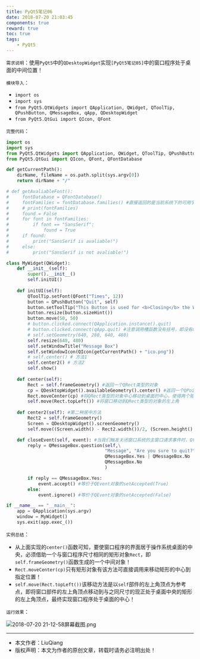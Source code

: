 ```yaml
---
title: PyQt5笔记06
date: 2018-07-20 21:03:45
components: true
reward: true
toc: true
tags:
	- PyQt5
---
```


`需求说明`：使用`PyQt5`中的`QDesktopWidget`实现`[PyQt5笔记05]`中的窗口程序处于桌面的中间位置！

`模块导入`：

- `import os`
- `import sys`
- `from PyQt5.QtWidgets import QApplication, QWidget, QToolTip, QPushButton, QMessageBox, qApp, QDesktopWidget`
- `from PyQt5.QtGui import QIcon, QFont`

`完整代码`：

```python
import os
import sys
from PyQt5.QtWidgets import QApplication, QWidget, QToolTip, QPushButton, QMessageBox, qApp, QDesktopWidget
from PyQt5.QtGui import QIcon, QFont, QFontDatabase

def getCurrentPath():
    dirName, fileName = os.path.split(sys.argv[0])
    return dirName + "/"

# def getAvaliableFont():
#     fontDatabase = QFontDatabase()
#     fontFamilies = fontDatabase.families() #直接返回的是当前系统下的可用字体列表
#     # print(fontFamilies)
#     found = False
#     for font in fontFamilies:
#         if font == "SansSerif":
#             found = True
#     if found:
#         print("SansSerif is avaliable!")
#     else:
#         print("SansSerif is not avaliable!")

class MyWidget(QWidget):
    def __init__(self):
        super().__init__()
        self.initUI()
    
    def initUI(self):
        QToolTip.setFont(QFont("Times", 12))
        button = QPushButton("Quit", self)
        button.setToolTip("This Button is used for <b>Closing</b> the Window")
        button.resize(button.sizeHint())
        button.move(50, 50)
        # button.clicked.connect(QApplication.instance().quit)
        # button.clicked.connect(qApp.quit) #注意调用槽函数没有括号，即没有quit()中的括号
        # self.setGeometry(640, 280, 640, 480)
        self.resize(640, 480)
        self.setWindowTitle("Message Box")
        self.setWindowIcon(QIcon(getCurrentPath() + "ico.png"))
        # self.center() # 方法1
        self.center2() # 方法2
        self.show()
    
    def center(self):
        Rect = self.frameGeometry() #返回一个QRect类型的对象
        cp = QDesktopWidget().availableGeometry().center() #返回一个QPoint类型的对象
        Rect.moveCenter(cp) #将QRect类型的对象中心移动到桌面的中心，使得两个矩形的中心重合
        self.move(Rect.topLeft()) #将窗口移动到QRect类型的对象的左上角
        
    def center2(self): #第二种居中方法
        Rect2 = self.frameGeometry()
        Screen = QDesktopWidget().screenGeometry() 
        self.move((Screen.width() - Rect2.width())/2, (Screen.height() - Rect2.height())/2)

    def closeEvent(self, event): #当我们触发关闭窗口系统的主窗口请求事件时，Qt库会自动调用该函事件处理函数
        reply = QMessageBox.question(self,\
                                     "Message", "Are you sure to quit?",\
                                     QMessageBox.Yes | QMessageBox.No | QMessageBox.Ignore,\
                                     QMessageBox.No
                                     )

        if reply == QMessageBox.Yes:
            event.accept() #等价于QEvent对象的setAccepted(True)
        else:
            event.ignore() #等价于QEvent对象的setAccepted(False)

if __name__ == "__main__":
    app = QApplication(sys.argv)
    window = MyWidget()
    sys.exit(app.exec_())
```

`实例总结`：

- 从上面实现的`center()`函数可知，要使窗口程序的界面居于操作系统桌面的中央，必须借助一个与窗口程序尺寸相同的矩形对象`Rect`，即`self.frameGeometry()`函数生成的一个中间对象！
- `Rect.moveCenter(cp)`只有矩形对象有该方法可直接调用来移动矩形的中心到指定位置！
- `self.move(Rect.topLeft())`该移动方法是以`self`部件的左上角顶点为参考点，即将窗口部件的左上角顶点移动到与之同尺寸的现正处于桌面中央的矩形的左上角顶点，最终实现窗口程序处于桌面的中心！

`运行效果`：

![2018-07-20 21-12-58屏幕截图.png](https://i.loli.net/2018/07/20/5b51dfe66bd68.png)

---

- 本文作者：LiuQiang
- 版权声明：本文为作者的原创文章，转载时请务必注明出处！